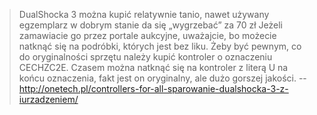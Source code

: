 > DualShocka 3 można kupić relatywnie tanio, nawet używany egzemplarz w dobrym stanie da się „wygrzebać” za 70 zł Jeżeli zamawiacie go przez portale aukcyjne, uważajcie, bo możecie natknąć się na podróbki, których jest bez liku. Żeby być pewnym, co do oryginalności sprzętu należy kupić kontroler o oznaczeniu CECHZC2E. Czasem można natknąć się na kontroler z literą U na końcu oznaczenia, fakt jest on oryginalny, ale dużo gorszej jakości.
> -- http://onetech.pl/controllers-for-all-sparowanie-dualshocka-3-z-iurzadzeniem/
